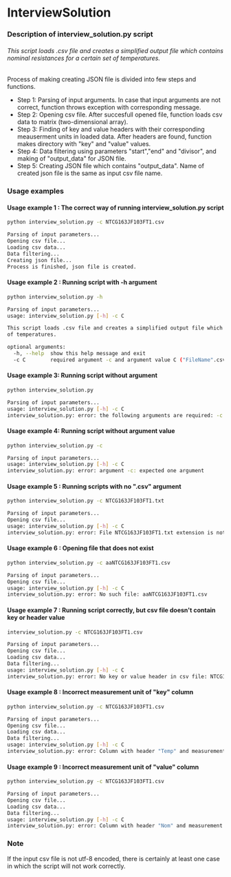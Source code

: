 # InterviewSolution
### Description of interview_solution.py script
###### This script loads .csv file and creates a simplified output file which contains nominal resistances for a certain set of temperatures.

Process of making creating JSON file is divided into few steps and functions. 
- Step 1: Parsing of input arguments. In case that input arguments are not correct, function throws exception with corresponding message. 
- Step 2: Opening csv file. After succesfull opened file, function loads csv data to matrix (two-dimensional array).
- Step 3: Finding of key and value headers with their corresponding meauserment units in loaded data. After headers are found, function makes directory with "key" and "value"      values. 
- Step 4: Data filtering using parameters "start","end" and "divisor", and making of "output_data" for JSON file.
- Step 5: Creating JSON file which contains "output_data". Name of created json file is the same as input csv file name. 

### Usage examples
#### Usage example 1 :  The correct way of running interview_solution.py script

```bash
python interview_solution.py -c NTCG163JF103FT1.csv 

Parsing of input parameters...
Opening csv file...
Loading csv data...
Data filtering...
Creating json file...
Process is finished, json file is created.
```
#### Usage example 2 : Running script with -h argument

```bash
python interview_solution.py -h

Parsing of input parameters...
usage: interview_solution.py [-h] -c C

This script loads .csv file and creates a simplified output file which contains nominal resistances for a certain set
of temperatures.

optional arguments:
  -h, --help  show this help message and exit
  -c C        required argument -c and argument value C ("FileName".csv)
```
#### Usage example 3: Running script without argument

```bash
python interview_solution.py

Parsing of input parameters...
usage: interview_solution.py [-h] -c C
interview_solution.py: error: the following arguments are required: -c
```
#### Usage example 4: Running script without argument value

```bash
python interview_solution.py -c

Parsing of input parameters...
usage: interview_solution.py [-h] -c C
interview_solution.py: error: argument -c: expected one argument
```

#### Usage example 5 : Running scripts with no ".csv" argument

```bash
python interview_solution.py -c NTCG163JF103FT1.txt

Parsing of input parameters...
Opening csv file...
usage: interview_solution.py [-h] -c C
interview_solution.py: error: File NTCG163JF103FT1.txt extension is not csv:
```
#### Usage example 6 : Opening file that does not exist

```bash
python interview_solution.py -c aaNTCG163JF103FT1.csv

Parsing of input parameters...
Opening csv file...
usage: interview_solution.py [-h] -c C
interview_solution.py: error: No such file: aaNTCG163JF103FT1.csv
```

#### Usage example 7 : Running script correctly, but csv file doesn't contain key or header value 

```bash
interview_solution.py -c NTCG163JF103FT1.csv

Parsing of input parameters...
Opening csv file...
Loading csv data...
Data filtering...
usage: interview_solution.py [-h] -c C
interview_solution.py: error: No key or value header in csv file: NTCG163JF103FT1.csv
```

#### Usage example 8 :  Incorrect measurement unit of "key" column 

```bash
python interview_solution.py -c NTCG163JF103FT1.csv

Parsing of input parameters...
Opening csv file...
Loading csv data...
Data filtering...
usage: interview_solution.py [-h] -c C
interview_solution.py: error: Column with header "Temp" and measurement unit "(degC)" is not found in file NTCG163JF103FT1.csv
```
#### Usage example 9 : Incorrect measurement unit of "value" column 

```bash
python interview_solution.py -c NTCG163JF103FT1.csv

Parsing of input parameters...
Opening csv file...
Loading csv data...
Data filtering...
usage: interview_solution.py [-h] -c C
interview_solution.py: error: Column with header "Nom" and measurement unit "(k ohm)"  is not found in file NTCG163JF103FT1.csv
```
### Note 
If the input csv file is not utf-8 encoded, there is certainly at least one case in which the script will not work correctly.


